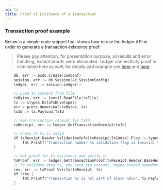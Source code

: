 ```yaml
---
id: tx
title: Proof of Existence of a Transaction
---
```


### Transaction proof example
Below is a simple code snippet that shows how to use the ledger API in order to generate a transaction existence proof:
>Please pay attention, for presentation purpose, all results and error handling, except proofs were eliminated.
Ledger connectivity proof is eliminated here as well, for details and example see [here](../proofs#ledger-connectivity-proof) and [here](ledger) 

```go
    db, err := bcdb.Create(conConf)
    session, err := db.Session(&c.SessionConfig)
    ledger, err := session.Ledger()
    
    // Load tx content from file 
    txBytes, err := ioutil.ReadFile(txFile)
    tx := &types.DataTxEnvelope{}
    err = proto.Unmarshal(txBytes, tx)
	txId := tx.Payload.TxId

    // Get transaction receipt for txId
    txReceipt, err := ledger.GetTransactionReceipt(txId)

    // Check if tx is valid
    if txReceipt.Header.ValidationInfo[txReceipt.TxIndex].Flag != types.Flag_VALID {
        fmt.Printf("Transaction number %s validation flag is invalid: %s\n", txId, txReceipt.Header.ValidationInfo[txReceipt.TxIndex].Flag)
    }

    // Get proof for tx existence and verify it
	txProof, err := ledger.GetTransactionProof(txReceipt.Header.BaseHeader.Number, txReceipt.TxIndex)
	// To validate data tx, you need its content, maybe stored somewhere
	res, err := txProof.Verify(txReceipt, tx)
	if !res {
        fmt.Printf("Transaction %s is not part of block %d\n", tx.Payload.TxId, txReceipt.Header.BaseHeader.Number)
    }
	
```